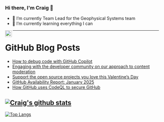 ### Hi there, I'm Craig 👋

<!--
**CraigTeelFugro/CraigTeelFugro** is a ✨ _special_ ✨ repository because its `README.md` (this file) appears on your GitHub profile.

Here are some ideas to get you started:
-->

- 🔭 I’m currently Team Lead for the Geophysical Systems team
- 🌱 I’m currently learning everything I can

[<img align="left" alt="Craig Teel | LinkedIn" width="22px" src="https://cdn.jsdelivr.net/npm/simple-icons@v3/icons/linkedin.svg" />][linkedin]

---

# GitHub Blog Posts

<!-- BLOG-POST-LIST:START -->
- [How to debug code with GitHub Copilot](https://github.blog/ai-and-ml/github-copilot/how-to-debug-code-with-github-copilot/)
- [Engaging with the developer community on our approach to content moderation](https://github.blog/news-insights/policy-news-and-insights/engaging-with-the-developer-community-on-our-approach-to-content-moderation/)
- [Support the open source projects you love this Valentine’s Day](https://github.blog/open-source/support-the-open-source-projects-you-love-this-valentines-day/)
- [GitHub Availability Report: January 2025](https://github.blog/news-insights/company-news/github-availability-report-january-2025/)
- [How GitHub uses CodeQL to secure GitHub](https://github.blog/engineering/how-github-uses-codeql-to-secure-github/)
<!-- BLOG-POST-LIST:END -->

## [![Craig's github stats](https://github-readme-stats.vercel.app/api?username=craigteelfugro&show_icons=true&theme=radical)](https://github.com/anuraghazra/github-readme-stats)


[linkedin]: https://linkedin.com/in/craig-teel-b8786771
[![Top Langs](https://github-readme-stats.vercel.app/api/top-langs/?username=craigteelfugro&layout=compact)](https://github.com/anuraghazra/github-readme-stats)
